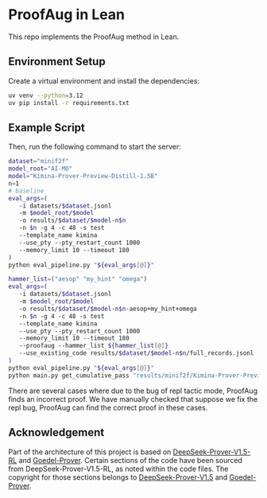# ProofAug in Lean

This repo implements the ProofAug method in Lean.

## Environment Setup

Create a virtual environment and install the dependencies:
```bash
uv venv --python=3.12
uv pip install -r requirements.txt 
```

## Example Script

Then, run the following command to start the server:
```bash
dataset="minif2f"
model_root="AI-MO"
model="Kimina-Prover-Preview-Distill-1.5B"
n=1
# baseline
eval_args=(
   -i datasets/$dataset.jsonl
   -m $model_root/$model 
   -o results/$dataset/$model-n$n
   -n $n -g 4 -c 48 -s test
   --template_name kimina
   --use_pty --pty_restart_count 1000
   --memory_limit 10 --timeout 180
)
python eval_pipeline.py "${eval_args[@]}"

hammer_list=("aesop" "my_hint" "omega")
eval_args=(
   -i datasets/$dataset.jsonl
   -m $model_root/$model 
   -o results/$dataset/$model-n$n-aesop+my_hint+omega
   -n $n -g 4 -c 48 -s test
   --template_name kimina
   --use_pty --pty_restart_count 1000
   --memory_limit 10 --timeout 180
   --proofaug --hammer_list ${hammer_list[@]}
   --use_existing_code results/$dataset/$model-n$n/full_records.jsonl
)
python eval_pipeline.py "${eval_args[@]}"
python main.py get_cumulative_pass "results/minif2f/Kimina-Prover-Preview-Distill-1.5B-n$n*/compilation_summary.csv"
```

There are several cases where due to the bug of repl tactic mode, ProofAug finds an incorrect proof. We have manually checked that suppose we fix the repl bug, ProofAug can find the correct proof in these cases.


## Acknowledgement

Part of the architecture of this project is based on [DeepSeek-Prover-V1.5-RL](https://github.com/deepseek-ai/DeepSeek-Prover-V1.5.git) and [Goedel-Prover](https://github.com/Goedel-LM/Goedel-Prover.git). Certain sections of the code have been sourced from DeepSeek-Prover-V1.5-RL, as noted within the code files. The copyright for those sections belongs to [DeepSeek-Prover-V1.5](https://github.com/deepseek-ai/DeepSeek-Prover-V1.5.git) and [Goedel-Prover](https://github.com/Goedel-LM/Goedel-Prover.git).